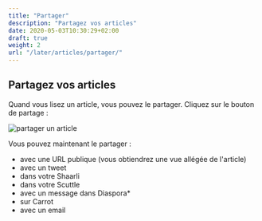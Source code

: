 ```yaml
---
title: "Partager"
description: "Partagez vos articles"
date: 2020-05-03T10:30:29+02:00
draft: true
weight: 2
url: "/later/articles/partager/"
---
```


Partagez vos articles
---------------------

Quand vous lisez un article, vous pouvez le partager. Cliquez sur le
bouton de partage :

![partager un article](../../../img/user/share.png)

Vous pouvez maintenant le partager :

-   avec une URL publique (vous obtiendrez une vue allégée de l'article)
-   avec un tweet
-   dans votre Shaarli
-   dans votre Scuttle
-   avec un message dans Diaspora\*
-   sur Carrot
-   avec un email

